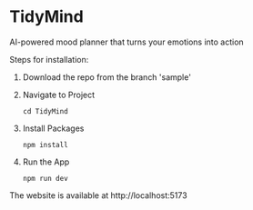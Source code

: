 # TidyMind
AI-powered mood planner that turns your emotions into action


Steps for installation:

1. Download the repo from the branch 'sample'

2. Navigate to Project

    ```
    cd TidyMind
    ```
3. Install Packages

    ```
    npm install
    ```

4. Run the App

    ```
    npm run dev
    ```

The website is available at http://localhost:5173

